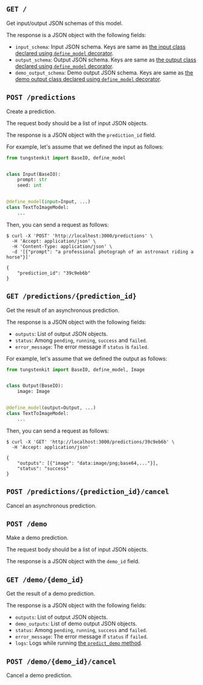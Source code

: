 ## ``GET /``
Get input/output JSON schemas of this model. 

The response is a JSON object with the following fields:

- ``input_schema``: Input JSON schema. Keys are same as [the input class declared using ``define_model`` decorator](https://tungsten-ai.github.io/docs/building_your_model/model_definition).
- ``output_schema``: Output JSON schema. Keys are same as [the output class declared using ``define_model`` decorator](https://tungsten-ai.github.io/docs/building_your_model/model_definition). 
- ``demo_output_schema``: Demo output JSON schema. Keys are same as [the demo output class declared using ``define_model`` decorator](https://tungsten-ai.github.io/docs/building_your_model/model_definition).

<!-- 

``POST /predict``
Execute a **synchronous** prediction. 

The request body should be a list of input JSON objects.  

The response is a JSON object with the following fields:

- ``outputs``: List of output JSON objects. 
- ``status``: Either ``success`` or ``failed``.
- ``error_message``: The error message if ``status`` if ``failed``.


For example, if you define input/output as the following:

```python
from tungstenkit import BaseIO, define_model, Image


class Input(BaseIO):
    prompt: str
    seed: int


class Output(BaseIO):
    image: Image


@define_model(input=Input, output=Output)
class TextToImageModel:
    ...
```

a response body could be:
```json
[
    {
        "prompt": "astronaut",
        "seed": 1234
    }, 
    {
        "prompt": "cat",
        "seed": 5678
    }

]
```

and the response body would be:
```json
{
    "outputs": [
        {
            "image": "data:image/png;base64,..."
        },
        {
            "image": "data:image/png;base64,..."
        }

    ]
}
``` 
 -->


## ``POST /predictions``
Create a prediction. 

The request body should be a list of input JSON objects.  

The response is a JSON object with the ``prediction_id`` field.

For example, let's assume that we defined the input as follows:

```python
from tungstenkit import BaseIO, define_model


class Input(BaseIO):
    prompt: str
    seed: int


@define_model(input=Input, ...)
class TextToImageModel:
    ...
```

Then, you can send a request as follows:

```console
$ curl -X 'POST' 'http://localhost:3000/predictions' \
  -H 'Accept: application/json' \
  -H 'Content-Type: application/json' \
  -d '[{"prompt": "a professional photograph of an astronaut riding a horse"}]'

{
    "prediction_id": "39c9eb6b"
}
```


## ``GET /predictions/{prediction_id}``
Get the result of an asynchronous prediction.

The response is a JSON object with the following fields:

- ``outputs``: List of output JSON objects. 
- ``status``: Among ``pending``, ``running``, ``success`` and ``failed``.
- ``error_message``: The error message if ``status`` is ``failed``.

For example, let's assume that we defined the output as follows:

```python
from tungstenkit import BaseIO, define_model, Image


class Output(BaseIO):
    image: Image


@define_model(output=Output, ...)
class TextToImageModel:
    ...
```

Then, you can send a request as follows:


```console
$ curl -X 'GET' 'http://localhost:3000/predictions/39c9eb6b' \
  -H 'Accept: application/json'

{
    "outputs": [{"image": "data:image/png;base64,..."}],
    "status": "success"
}
```

## ``POST /predictions/{prediction_id}/cancel``
Cancel an asynchronous prediction.


## ``POST /demo``
Make a demo prediction. 

The request body should be a list of input JSON objects.  

The response is a JSON object with the ``demo_id`` field.


## ``GET /demo/{demo_id}``
Get the result of a demo prediction.

The response is a JSON object with the following fields:

- ``outputs``: List of output JSON objects. 
- ``demo_outputs``: List of demo output JSON objects.
- ``status``: Among ``pending``, ``running``, ``success`` and ``failed``.
- ``error_message``: The error message if ``status`` if ``failed``.
- ``logs``: Logs while running [the ``predict_demo`` method](https://tungsten-ai.github.io/docs/building_your_model/model_definition).

## ``POST /demo/{demo_id}/cancel``
Cancel a demo prediction.

